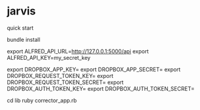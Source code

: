 jarvis
======

quick start

bundle install

export ALFRED_API_URL=http://127.0.0.1:5000/api
export ALFRED_API_KEY=my_secret_key

export DROPBOX_APP_KEY=
export DROPBOX_APP_SECRET=
export DROPBOX_REQUEST_TOKEN_KEY=
export DROPBOX_REQUEST_TOKEN_SECRET=
export DROPBOX_AUTH_TOKEN_KEY=
export DROPBOX_AUTH_TOKEN_SECRET=

cd lib
ruby corrector_app.rb


